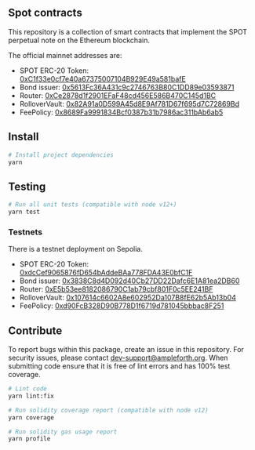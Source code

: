 ## Spot contracts

This repository is a collection of smart contracts that implement the SPOT perpetual note on the Ethereum blockchain.

The official mainnet addresses are:

- SPOT ERC-20 Token: [0xC1f33e0cf7e40a67375007104B929E49a581bafE](https://etherscan.io/address/0xC1f33e0cf7e40a67375007104B929E49a581bafE)
- Bond issuer: [0x5613Fc36A431c9c2746763B80C1DD89e03593871](https://etherscan.io/address/0x5613Fc36A431c9c2746763B80C1DD89e03593871)
- Router: [0xCe2878d1f2901EFaF48cd456E586B470C145d1BC](https://etherscan.io/address/0xCe2878d1f2901EFaF48cd456E586B470C145d1BC)
- RolloverVault: [0x82A91a0D599A45d8E9Af781D67f695d7C72869Bd](https://etherscan.io//address/0x82A91a0D599A45d8E9Af781D67f695d7C72869Bd)
- FeePolicy: [0x8689Fa9991834Bcf0387b31b7986ac311bAb6ab5](https://etherscan.io//address/0x8689Fa9991834Bcf0387b31b7986ac311bAb6ab5)

## Install

```bash
# Install project dependencies
yarn
```

## Testing

```bash
# Run all unit tests (compatible with node v12+)
yarn test
```

### Testnets

There is a testnet deployment on Sepolia.

- SPOT ERC-20 Token: [0xdcCef9065876fD654bAddeBAa778FDA43E0bfC1F](https://sepolia.etherscan.io//address/0xdcCef9065876fD654bAddeBAa778FDA43E0bfC1F)
- Bond issuer: [0x3838C8d4D092d40Cb27DD22Dafc6E1A81ea2DB60](https://sepolia.etherscan.io//address/0x3838C8d4D092d40Cb27DD22Dafc6E1A81ea2DB60)
- Router: [0xE5b53ee8182086790C1ab79cbf801F0c5EE241BF](https://sepolia.etherscan.io//address/0xE5b53ee8182086790C1ab79cbf801F0c5EE241BF)
- RolloverVault: [0x107614c6602A8e602952Da107B8fE62b5Ab13b04](https://sepolia.etherscan.io//address/0x107614c6602A8e602952Da107B8fE62b5Ab13b04)
- FeePolicy: [0xd90FcB328D90B778D1f6719d781045bbbac8F251](https://sepolia.etherscan.io//address/0xd90FcB328D90B778D1f6719d781045bbbac8F251)

## Contribute

To report bugs within this package, create an issue in this repository.
For security issues, please contact dev-support@ampleforth.org.
When submitting code ensure that it is free of lint errors and has 100% test coverage.

```bash
# Lint code
yarn lint:fix

# Run solidity coverage report (compatible with node v12)
yarn coverage

# Run solidity gas usage report
yarn profile
```
